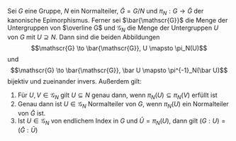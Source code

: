 Sei $G$ eine Gruppe, $N$ ein Normalteiler, $\tilde G = G/N$ und $\pi_N:G \to \tilde G$ der kanonische Epimorphismus. Ferner sei $\bar{\mathscr{G}}$ die Menge der Untergruppen von $\overline G$ und $\mathscr{G}_N$ die Menge der Untergruppen $U$ von $G$ mit $U \supseteq N$. Dann sind die beiden Abbildungen
$$\mathscr{G} \to \bar{\mathscr{G}}, U \mapsto \pi_N(U)$$ und
$$\mathscr{G} \to \bar{\mathscr{G}}, \bar U \mapsto \pi^{-1}_N(\bar U)$$
bijektiv und zueinander invers. Außerdem gilt:
1. Für $U, V \in \mathscr{G}_N$ gilt $U \subseteq N$ genau dann, wenn $\pi_N(U) \subseteq \pi_N(V)$ erfüllt ist
2. Genau dann ist $U \in \mathscr{G}_N$ Normalteiler von $G$, wenn $\pi_N(U)$ ein Normalteiler von $\bar G$ ist.
3. Ist $U \in \mathscr{G}_N$ von endlichem Index in $G$ und $\bar U = \pi_N(U)$, dann gilt $(G:U) = (\bar G : \bar U)$
